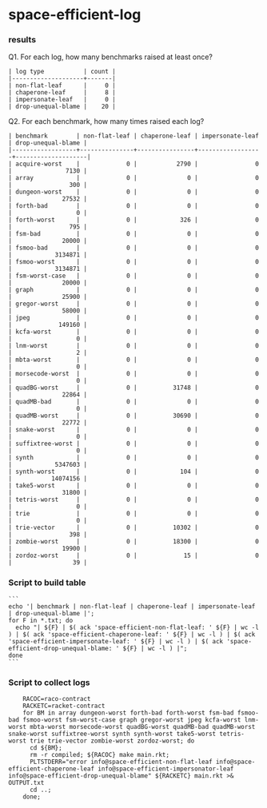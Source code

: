 space-efficient-log
===

### results

Q1. For each log, how many benchmarks raised at least once?

    | log type           | count |
    |--------------------+-------|
    | non-flat-leaf      |     0 |
    | chaperone-leaf     |     8 |
    | impersonate-leaf   |     0 |
    | drop-unequal-blame |    20 |

Q2. For each benchmark, how many times raised each log?

    | benchmark        | non-flat-leaf | chaperone-leaf | impersonate-leaf | drop-unequal-blame |
    |------------------+---------------+----------------+------------------+--------------------|
    | acquire-worst    |             0 |           2790 |                0 |               7130 |
    | array            |             0 |              0 |                0 |                300 |
    | dungeon-worst    |             0 |              0 |                0 |              27532 |
    | forth-bad        |             0 |              0 |                0 |                  0 |
    | forth-worst      |             0 |            326 |                0 |                795 |
    | fsm-bad          |             0 |              0 |                0 |              20000 |
    | fsmoo-bad        |             0 |              0 |                0 |            3134871 |
    | fsmoo-worst      |             0 |              0 |                0 |            3134871 |
    | fsm-worst-case   |             0 |              0 |                0 |              20000 |
    | graph            |             0 |              0 |                0 |              25900 |
    | gregor-worst     |             0 |              0 |                0 |              58000 |
    | jpeg             |             0 |              0 |                0 |             149160 |
    | kcfa-worst       |             0 |              0 |                0 |                  0 |
    | lnm-worst        |             0 |              0 |                0 |                  2 |
    | mbta-worst       |             0 |              0 |                0 |                  0 |
    | morsecode-worst  |             0 |              0 |                0 |                  0 |
    | quadBG-worst     |             0 |          31748 |                0 |              22864 |
    | quadMB-bad       |             0 |              0 |                0 |                  0 |
    | quadMB-worst     |             0 |          30690 |                0 |              22772 |
    | snake-worst      |             0 |              0 |                0 |                  0 |
    | suffixtree-worst |             0 |              0 |                0 |                  0 |
    | synth            |             0 |              0 |                0 |            5347603 |
    | synth-worst      |             0 |            104 |                0 |           14074156 |
    | take5-worst      |             0 |              0 |                0 |              31800 |
    | tetris-worst     |             0 |              0 |                0 |                  0 |
    | trie             |             0 |              0 |                0 |                  0 |
    | trie-vector      |             0 |          10302 |                0 |                398 |
    | zombie-worst     |             0 |          18300 |                0 |              19900 |
    | zordoz-worst     |             0 |             15 |                0 |                 39 |


### Script to build table
    ```
    echo '| benchmark | non-flat-leaf | chaperone-leaf | impersonate-leaf | drop-unequal-blame |';
    for F in *.txt; do
      echo "| ${F} | $( ack 'space-efficient-non-flat-leaf: ' ${F} | wc -l ) | $( ack 'space-efficient-chaperone-leaf: ' ${F} | wc -l ) | $( ack 'space-efficient-impersonate-leaf: ' ${F} | wc -l ) | $( ack 'space-efficient-drop-unequal-blame: ' ${F} | wc -l ) |";
    done
    ```

### Script to collect logs

```
    RACOC=raco-contract
    RACKETC=racket-contract
    for BM in array dungeon-worst forth-bad forth-worst fsm-bad fsmoo-bad fsmoo-worst fsm-worst-case graph gregor-worst jpeg kcfa-worst lnm-worst mbta-worst morsecode-worst quadBG-worst quadMB-bad quadMB-worst snake-worst suffixtree-worst synth synth-worst take5-worst tetris-worst trie trie-vector zombie-worst zordoz-worst; do
      cd ${BM};
      rm -r compiled; ${RACOC} make main.rkt;
      PLTSTDERR="error info@space-efficient-non-flat-leaf info@space-efficient-chaperone-leaf info@space-efficient-impersonator-leaf info@space-efficient-drop-unequal-blame" ${RACKETC} main.rkt >& OUTPUT.txt
      cd ..;
    done;
```
